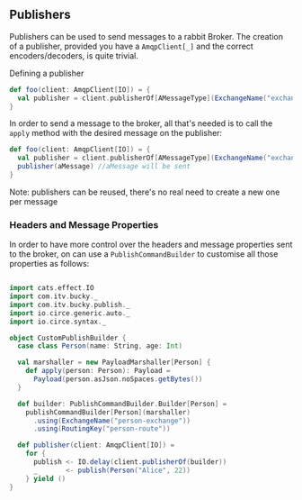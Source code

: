 ## Publishers

Publishers can be used to send messages to a rabbit Broker. The creation of a publisher,
provided you have a `AmqpClient[_]` and the correct encoders/decoders, is quite trivial.

Defining a publisher
```scala
def foo(client: AmqpClient[IO]) = {
  val publisher = client.publisherOf[AMessageType](ExchangeName("exchange-name"), RoutingKey("rk")) 
}
```

In order to send a message to the broker, all that's needed is to call the `apply` method with
the desired message on the publisher:

```scala
def foo(client: AmqpClient[IO]) = {
  val publisher = client.publisherOf[AMessageType](ExchangeName("exchange-name"), RoutingKey("rk"))
  publisher(aMessage) //aMessage will be sent 
}
```
Note: publishers can be reused, there's no real need to create a new one per message

### Headers and Message Properties
In order to have more control over the headers and message properties sent to the broker,
on can use a `PublishCommandBuilder` to customise all those properties as follows:

```scala

import cats.effect.IO
import com.itv.bucky._
import com.itv.bucky.publish._
import io.circe.generic.auto._
import io.circe.syntax._

object CustomPublishBuilder {
  case class Person(name: String, age: Int)

  val marshaller = new PayloadMarshaller[Person] {
    def apply(person: Person): Payload =
      Payload(person.asJson.noSpaces.getBytes())
  }

  def builder: PublishCommandBuilder.Builder[Person] =
    publishCommandBuilder[Person](marshaller)
      .using(ExchangeName("person-exchange"))
      .using(RoutingKey("person-route"))

  def publisher(client: AmqpClient[IO]) =
    for {
      publish <- IO.delay(client.publisherOf(builder))
      _       <- publish(Person("Alice", 22))
    } yield ()
}

```

